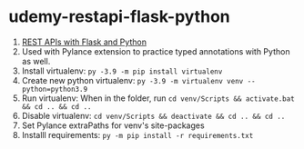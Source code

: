 # udemy-restapi-flask-python
1. [REST APIs with Flask and Python](https://www.udemy.com/course/rest-api-flask-and-python/)
2. Used with Pylance extension to practice typed annotations with Python as well.
3. Install virtualenv: `py -3.9 -m pip install virtualenv`
4. Create new python virtualenv: `py -3.9 -m virtualenv venv --python=python3.9`
7. Run virtualenv: When in the folder, run `cd venv/Scripts && activate.bat && cd .. && cd ..`
8. Disable virtualenv: `cd venv/Scripts && deactivate && cd .. && cd ..`
10. Set Pylance extraPaths for venv's site-packages
11. Installl requirements: `py -m pip install -r requirements.txt`
